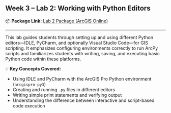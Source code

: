 ## **Week 3 – Lab 2: Working with Python Editors**
 
📦 **Package Link:** [Lab 2 Package (ArcGIS Online)](https://arcg.is/1T90iS1)

---

This lab guides students through setting up and using different Python editors—IDLE, PyCharm, and optionally Visual Studio Code—for GIS scripting. It emphasizes configuring environments correctly to run ArcPy scripts and familiarizes students with writing, saving, and executing basic Python code within these platforms.

💡 **Key Concepts Covered:**
- Using IDLE and PyCharm with the ArcGIS Pro Python environment (`arcgispro-py3`)
- Creating and running `.py` files in different editors
- Writing simple print statements and verifying output
- Understanding the difference between interactive and script-based code execution
